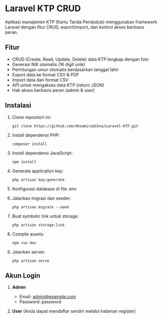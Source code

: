 # Laravel KTP CRUD

Aplikasi manajemen KTP (Kartu Tanda Penduduk) menggunakan framework Laravel dengan fitur CRUD, export/import, dan kontrol akses berbasis peran.

## Fitur

- CRUD (Create, Read, Update, Delete) data KTP lengkap dengan foto
- Generasi NIK otomatis (16 digit unik)
- Perhitungan umur otomatis berdasarkan tanggal lahir
- Export data ke format CSV & PDF
- Import data dari format CSV
- API untuk mengakses data KTP (return JSON)
- Hak akses berbasis peran (admin & user)

## Instalasi

1. Clone repositori ini:
   ```
   git clone https://github.com/dheamiradikna/Laravel-KTP.git
   ```

2. Install dependensi PHP:
   ```
   composer install
   ```

3. Install dependensi JavaScript:
   ```
   npm install
   ```

4. Generate application key:
   ```
   php artisan key:generate
   ```

5. Konfigurasi database di file .env

6. Jalankan migrasi dan seeder:
   ```
   php artisan migrate --seed
   ```

7. Buat symbolic link untuk storage:
   ```
   php artisan storage:link
   ```

8. Compile assets:
   ```
   npm run dev
   ```

9. Jalankan server:
    ```
    php artisan serve
    ```

## Akun Login

1. **Admin**
   - Email: admin@example.com
   - Password: password

2. **User** (Anda dapat mendaftar sendiri melalui halaman register)
